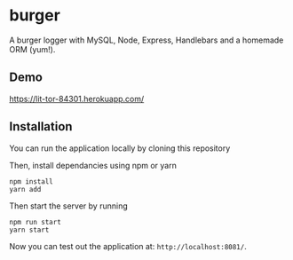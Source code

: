 # burger

A burger logger with MySQL, Node, Express, Handlebars and a homemade ORM (yum!).

## Demo

https://lit-tor-84301.herokuapp.com/

## Installation

You can run the application locally by cloning this repository
	
Then, install dependancies using npm or yarn

	npm install
    yarn add
	
Then start the server by running

	npm run start
    yarn start
	
Now you can test out the application at: `http://localhost:8081/`.